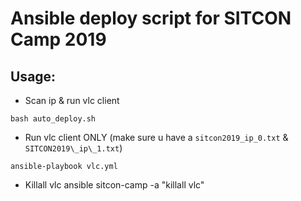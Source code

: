 # Ansible deploy script for SITCON Camp 2019

## Usage:
* Scan ip & run vlc client
```shell
bash auto_deploy.sh
```
* Run vlc client ONLY (make sure u have a `sitcon2019_ip_0.txt` & `SITCON2019\_ip\_1.txt`)
```shell
ansible-playbook vlc.yml
```

* Killall vlc
ansible sitcon-camp -a "killall vlc"

